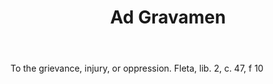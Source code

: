 ---
title: Ad Gravamen
letter: A
permalink: "/definitions/ad-gravamen.html"
body: To the grievance, injury, or oppression. Fleta, lib. 2, c. 47, f 10
published_at: '2018-07-07'
source: Black's Law Dictionary
layout: post
---